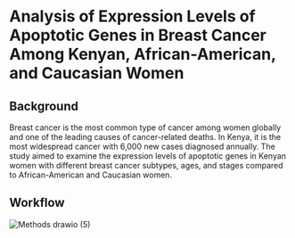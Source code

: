 # Analysis of Expression Levels of Apoptotic Genes in Breast Cancer Among Kenyan, African-American, and Caucasian Women

## Background

Breast cancer is the most common type of cancer among women globally and one of the leading causes of cancer-related deaths. In Kenya, it is the most widespread cancer with 6,000 new cases diagnosed annually. The study aimed to examine the expression levels of apoptotic genes in Kenyan women with different breast cancer subtypes, ages, and stages compared to African-American and Caucasian women. 

## Workflow

![Methods drawio (5)](https://user-images.githubusercontent.com/45264074/225602748-9c34e4b1-05f8-44a8-a65a-71b72205b1c0.png)

